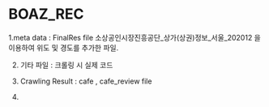 # BOAZ_REC

1.meta data  : FinalRes file
  소상공인시장진흥공단_상가(상권)정보_서울_202012 을 이용하여 위도 및 경도를 추가한 파일.

2. 기타 파일 : 크롤링 시 실제 코드

3. Crawling Result : cafe , cafe_review file
4. 
